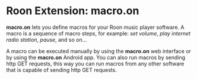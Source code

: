 # Roon Extension: macro.on

**macro.on** lets you define macros for your Roon music player software. A macro is a sequence of macro steps, for example:
*set volume*, *play internet radio station*, *pause*, and so on...

A macro can be executed manually by using the **macro.on** web interface or by using the **macro.on** Android app.
You can also run macros by sending http GET requests, this way you can run macros from any other software that is capable of 
sending http GET requests.
